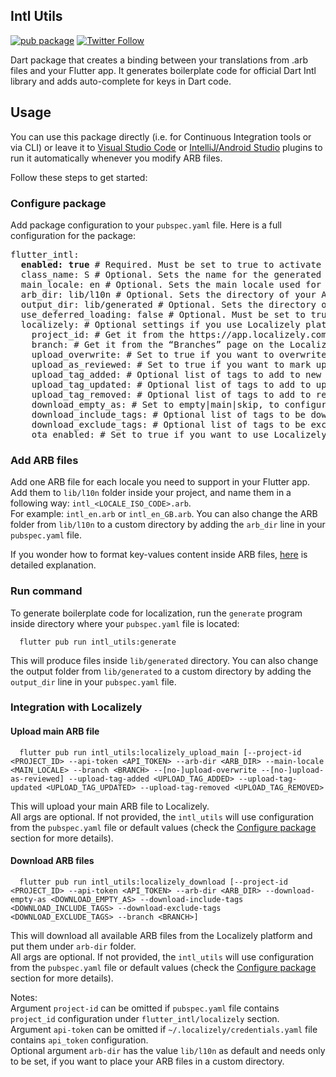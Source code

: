 ## Intl Utils

[![pub package](https://img.shields.io/pub/v/intl_utils.svg)](https://pub.dev/packages/intl_utils)
[![Twitter Follow](https://img.shields.io/twitter/follow/localizely?label=Follow%20us&style=social)](https://twitter.com/intent/follow?screen_name=localizely)

Dart package that creates a binding between your translations from .arb files and your Flutter app. It generates boilerplate code for official Dart Intl library and adds auto-complete for keys in Dart code.

## Usage

You can use this package directly (i.e. for Continuous Integration tools or via CLI) or leave it to [Visual Studio Code](https://marketplace.visualstudio.com/items?itemName=localizely.flutter-intl) or [IntelliJ/Android Studio](https://plugins.jetbrains.com/plugin/13666-flutter-intl) plugins to run it automatically whenever you modify ARB files.

Follow these steps to get started:

### Configure package

Add package configuration to your `pubspec.yaml` file. Here is a full configuration for the package:

<pre>
flutter_intl:
  <b>enabled: true</b> # Required. Must be set to true to activate the package. Default: false
  class_name: S # Optional. Sets the name for the generated localization class. Default: S
  main_locale: en # Optional. Sets the main locale used for generating localization files. Provided value should consist of language code and optional script and country codes separated with underscore (e.g. 'en', 'en_GB', 'zh_Hans', 'zh_Hans_CN'). Default: en
  arb_dir: lib/l10n # Optional. Sets the directory of your ARB resource files. Provided value should be a valid path on your system. Default: lib/l10n
  output_dir: lib/generated # Optional. Sets the directory of generated localization files. Provided value should be a valid path on your system. Default: lib/generated
  use_deferred_loading: false # Optional. Must be set to true to generate localization code that is loaded with deferred loading. Default: false
  localizely: # Optional settings if you use Localizely platform. Read more: https://localizely.com/flutter-localization-workflow
    project_id: # Get it from the https://app.localizely.com/projects page.
    branch: # Get it from the “Branches” page on the Localizely platform, in case branching is enabled and you want to use a non-main branch.
    upload_overwrite: # Set to true if you want to overwrite translations with upload. Default: false
    upload_as_reviewed: # Set to true if you want to mark uploaded translations as reviewed. Default: false
    upload_tag_added: # Optional list of tags to add to new translations with upload (e.g. ['new', 'New translation']). Default: []
    upload_tag_updated: # Optional list of tags to add to updated translations with upload (e.g. ['updated', 'Updated translation']). Default: []
    upload_tag_removed: # Optional list of tags to add to removed translations with upload (e.g. ['removed', 'Removed translation']). Default: []
    download_empty_as: # Set to empty|main|skip, to configure how empty translations should be exported from the Localizely platform. Default: empty
    download_include_tags: # Optional list of tags to be downloaded (e.g. ['include', 'Include key']). If not set, all string keys will be considered for download. Default: []
    download_exclude_tags: # Optional list of tags to be excluded from download (e.g. ['exclude', 'Exclude key']). If not set, all string keys will be considered for download. Default: []
    ota_enabled: # Set to true if you want to use Localizely Over-the-air functionality. Default: false
</pre>

### Add ARB files

Add one ARB file for each locale you need to support in your Flutter app.
Add them to `lib/l10n` folder inside your project, and name them in a following way: `intl_<LOCALE_ISO_CODE>.arb`.  
For example: `intl_en.arb` or `intl_en_GB.arb`.
You can also change the ARB folder from `lib/l10n` to a custom directory by adding the `arb_dir` line in your `pubspec.yaml` file.

If you wonder how to format key-values content inside ARB files, [here](https://localizely.com/flutter-arb/) is detailed explanation.

### Run command

To generate boilerplate code for localization, run the `generate` program inside directory where your `pubspec.yaml` file is located:

      flutter pub run intl_utils:generate

This will produce files inside `lib/generated` directory.
You can also change the output folder from `lib/generated` to a custom directory by adding the `output_dir` line in your `pubspec.yaml` file.

### Integration with Localizely

#### Upload main ARB file

      flutter pub run intl_utils:localizely_upload_main [--project-id <PROJECT_ID> --api-token <API_TOKEN> --arb-dir <ARB_DIR> --main-locale <MAIN_LOCALE> --branch <BRANCH> --[no-]upload-overwrite --[no-]upload-as-reviewed] --upload-tag-added <UPLOAD_TAG_ADDED> --upload-tag-updated <UPLOAD_TAG_UPDATED> --upload-tag-removed <UPLOAD_TAG_REMOVED>

This will upload your main ARB file to Localizely.<br />All args are optional. If not provided, the `intl_utils` will use configuration from the `pubspec.yaml` file or default values (check the [Configure package](#configure-package) section for more details).

#### Download ARB files

      flutter pub run intl_utils:localizely_download [--project-id <PROJECT_ID> --api-token <API_TOKEN> --arb-dir <ARB_DIR> --download-empty-as <DOWNLOAD_EMPTY_AS> --download-include-tags <DOWNLOAD_INCLUDE_TAGS> --download-exclude-tags <DOWNLOAD_EXCLUDE_TAGS> --branch <BRANCH>]

This will download all available ARB files from the Localizely platform and put them under `arb-dir` folder.<br />All args are optional. If not provided, the `intl_utils` will use configuration from the `pubspec.yaml` file or default values (check the [Configure package](#configure-package) section for more details).

Notes:  
Argument `project-id` can be omitted if `pubspec.yaml` file contains `project_id` configuration under `flutter_intl/localizely` section.  
Argument `api-token` can be omitted if `~/.localizely/credentials.yaml` file contains `api_token` configuration.  
Optional argument `arb-dir` has the value `lib/l10n` as default and needs only to be set, if you want to place your ARB files in a custom directory.
